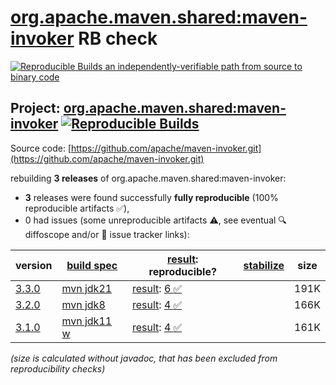 [org.apache.maven.shared:maven-invoker](https://central.sonatype.com/artifact/org.apache.maven.shared/maven-invoker/versions) RB check
=======

[![Reproducible Builds](https://reproducible-builds.org/images/logos/rb.svg) an independently-verifiable path from source to binary code](https://reproducible-builds.org/)

## Project: [org.apache.maven.shared:maven-invoker](https://central.sonatype.com/artifact/org.apache.maven.shared/maven-invoker/versions) [![Reproducible Builds](https://img.shields.io/endpoint?url=https://raw.githubusercontent.com/jvm-repo-rebuild/reproducible-central/master/content/org/apache/maven/shared/maven-invoker/badge.json)](https://github.com/jvm-repo-rebuild/reproducible-central/blob/master/content/org/apache/maven/shared/maven-invoker/README.md)

Source code: [https://github.com/apache/maven-invoker.git](https://github.com/apache/maven-invoker.git)

rebuilding **3 releases** of org.apache.maven.shared:maven-invoker:
- **3** releases were found successfully **fully reproducible** (100% reproducible artifacts :white_check_mark:),
- 0 had issues (some unreproducible artifacts :warning:, see eventual :mag: diffoscope and/or :memo: issue tracker links):

| version | [build spec](/BUILDSPEC.md) | [result](https://reproducible-builds.org/docs/jvm/): reproducible? | [stabilize](https://github.com/google/oss-rebuild/blob/main/cmd/stabilize/README.md) | size |
| -- | --------- | ------ | ------ | -- |
| [3.3.0](https://central.sonatype.com/artifact/org.apache.maven.shared/maven-invoker/3.3.0/pom) | [mvn jdk21](maven-invoker-3.3.0.buildspec) | [result](maven-invoker-3.3.0.buildinfo): [6 :white_check_mark: ](maven-invoker-3.3.0.buildcompare) | | 191K |
| [3.2.0](https://central.sonatype.com/artifact/org.apache.maven.shared/maven-invoker/3.2.0/pom) | [mvn jdk8](maven-invoker-3.2.0.buildspec) | [result](maven-invoker-3.2.0.buildinfo): [4 :white_check_mark: ](maven-invoker-3.2.0.buildcompare) | | 166K |
| [3.1.0](https://central.sonatype.com/artifact/org.apache.maven.shared/maven-invoker/3.1.0/pom) | [mvn jdk11 w](maven-invoker-3.1.0.buildspec) | [result](maven-invoker-3.1.0.buildinfo): [4 :white_check_mark: ](maven-invoker-3.1.0.buildcompare) | | 161K |

<i>(size is calculated without javadoc, that has been excluded from reproducibility checks)</i>
